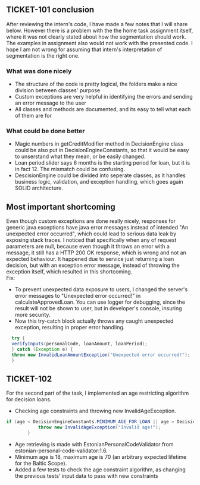 ## TICKET-101 conclusion
After reviewing the intern's code, I have made a few notes that I will share below. However there is a problem with the the home task assignment itself, where it was not clearly stated about how the segmentation should work. The examples in assignment also would not work with the presented code. I hope I am not wrong for assuming that intern's interpretation of segmentation is the right one. 

### What was done nicely
* The structure of the code is pretty logical, the folders make a nice division between classes' purpose
* Custom exceptions are very helpful in identifying the errors and sending an error message to the user
* All classes and methods are documented, and its easy to tell what each of them are for

### What could be done better
* Magic numbers in getCreditModifier method in DecisionEngine class could be also put in DecisionEngineConstants, so that it would be easy to unserstand what they mean, or be easily changed.
* Loan period slider says 6 months is the starting period for loan, but it is in fact 12. The mismatch could be confusing.
* DescisionEngine could be divided into seperate classes, as it handles business logic, validation, and exception handling, which goes again SOLID architecture.

## Most important shortcoming
Even though custom exceptions are done really nicely, responses for generic java exceptions have java error 
messages instead of intended "An unexpected error occurred", which could lead to serious data leak by exposing stack traces. 
I noticed that specifically when any of request parameters are null, because even though it throws an error with a message, it still has a HTTP 200 OK response, which is wrong and not an expected behaviour.
It happened due to service just returning a loan decision, but with an exception error message, instead of throwing the exception itself, which resulted in this shortcoming.
<br/>
Fix:
* To prevent unexpected data exposure to users, I changed the server's error messages to "Unexpected error occurred!" in calculateApprovedLoan.
You can use logger for debugging, since the result will not be shown to user, but in developer's console, insuring more security.
* Now this try-catch block actually throws any caught unexpected exception, resulting in proper error handling.
```java
  try {
  verifyInputs(personalCode, loanAmount, loanPeriod);
  } catch (Exception e) {
  throw new InvalidLoanAmountException("Unexpected error occurred!");
  }
```




## TICKET-102
For the second part of the task, I implemented an age restricting algorithm for decision loans.
* Checking age constraints and throwing new InvalidAgeException.
```java
if (age < DecisionEngineConstants.MINIMUM_AGE_FOR_LOAN || age > DecisionEngineConstants.MAXIMUM_AGE_FOR_LOAN) {
            throw new InvalidAgeException("Invalid age!");
        }
```
* Age retrieving is made with EstonianPersonalCodeValidator from estonian-personal-code-validator:1.6.
* Minimum age is 18, maximum age is 70 (an arbitrary expected lifetime for the Baltic Scope).
* Added a few tests to check the age constraint algorithm, as changing the previous tests' input data to pass with new constraints